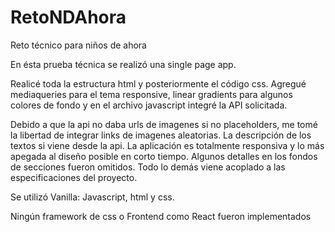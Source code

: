 # RetoNDAhora
Reto técnico para niños de ahora


En ésta prueba técnica se realizó una single page app.

Realicé toda la estructura html y posteriormente el código css. 
Agregué mediaqueries para el tema responsive, linear gradients para algunos colores de fondo
y en el archivo javascript integré la API solicitada. 

Debido a que la api no daba urls de imagenes si no placeholders, me tomé la libertad de integrar links de imagenes aleatorias.
La descripción de los textos si viene desde la api.
La aplicación es totalmente responsiva y lo más apegada al diseño posible en corto tiempo.
Algunos detalles en los fondos de secciones fueron omitidos.
Todo lo demás viene acoplado a las especificaciones del proyecto.

Se utilizó Vanilla: Javascript, html y css.

Ningún framework de css o Frontend como React fueron implementados
